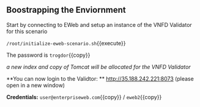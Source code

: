 

## Boostrapping the Enviornment

Start by connecting to EWeb and setup an instance of the VNFD Validator for this scenario

`/root/initialize-eweb-scenario.sh`{{execute}}

The password is `trogdor`{{copy}}

*a new index and copy of Tomcat will be allocated for the VNFD Validator*

**You can now login to the Validtor: ** http://35.188.242.221:8073 (please open in a new window)

**Credentials:** `user@enterpriseweb.com`{{copy}} / `eweb2`{{copy}}
